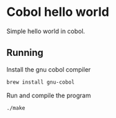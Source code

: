 # Cobol hello world

Simple hello world in cobol.

## Running

Install the gnu cobol compiler

```bash
brew install gnu-cobol
```

Run and compile the program

```bash
./make
```
